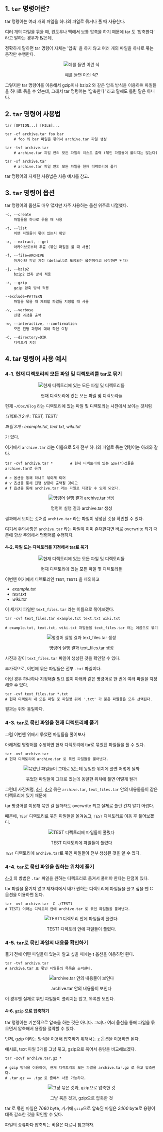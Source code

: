 ## 1. `tar` 명령어란?

tar 명령어는 여러 개의 파일을 하나의 파일로 묶거나 풀 때 사용한다.

여러 개의 파일을 묶을 때, 윈도우나 맥에서 보통 압축을 하기 때문에 tar 도 '압축한다' 라고 말하는 경우가 많은데,

정확하게 말하면 tar 명령어 자체는 '압축' 을 하지 않고 여러 개의 파일을 하나로 묶는 동작만 수행한다.

<p align="center"><img src="images/tar_1.png" alt="예를 들면 이런 식"></p>
<p align="center">예를 들면 이런 식?</p>

그렇지만 tar 명령어를 이용해서 gzip이나 bzip2 와 같은 압축 방식을 이용하여 파일들을 하나로 묶을 수 있는데, 그래서 tar 명령어는 '압축한다' 라고 말해도 틀린 말은 아니다.

## 2. `tar` 명령어 사용법

    tar [OPTION...] [FILE]...

    tar -cf archive.tar foo bar
        # foo 와 bar 파일을 묶어서 archive.tar 파일 생성

    tar -tvf archive.tar
        # archive.tar 파일 안의 모든 파일의 리스트 출력 (묶인 파일들이 풀리지는 않는다)

    tar -xf archive.tar
        # archive.tar 파일 안의 모든 파일을 현재 디렉토리에 풀기

tar 명령어의 자세한 사용법은 사용 예시를 참고.

## 3. `tar` 명령어 옵션

tar 명령어의 옵션도 매우 많지만 자주 사용하는 옵션 위주로 나열했다.

    -c, --create
        파일들을 하나로 묶을 때 사용

    -t, --list
        어떤 파일들이 묶여 있는지 확인

    -x, --extract, --get
        아카이브로부터 추출 (묶인 파일을 풀 때 사용)

    -f, --file=ARCHIVE
        아카이브 파일 지정 (default로 포함되는 옵션이라고 생각하면 된다)

    -j, --bzip2
        bzip2 압축 방식 적용

    -z, --gzip
        gzip 압축 방식 적용

    --exclude=PATTERN
        파일을 묶을 때 제외할 파일들 지정할 때 사용

    -v, --verbose
        진행 과정을 출력

    -w, --interactive, --confirmation
        모든 진행 과정에 대해 확인 요청

    -C, --directory=DIR
        디렉토리 지정

## 4. tar 명령어 사용 예시

### 4-1. 현재 디렉토리의 모든 파일 및 디렉토리를 tar로 묶기

<p align="center"><img src="images/tar_2.png" alt="현재 디렉토리에 있는 모든 파일 및 디렉토리들"></p>
<p align="center">현재 디렉토리에 있는 모든 파일 및 디렉토리들</p>

현재 `~/Doc/Blog` 라는 디렉토리에 있는 파일 및 디렉토리는 사진에서 보이는 것처럼

_디렉토리 2개 : TEST, TEST1_

_파일 3개 : example.txt, text.txt, wiki.txt_

가 있다.

여기에서 `archive.tar` 라는 이름으로 5개 전부 하나의 파일로 묶는 명령어는 아래와 같다.

    tar -cvf archive.tar *        # 현재 디렉토리에 있는 모든(*)것들을 archive.tar로 묶기

    # c 옵션을 통해 하나로 묶이게 되며
    # v 옵션을 통해 진행 상황이 출력될 것이고
    # f 옵션을 통해 archive.tar 라는 파일로 지정할 수 있게 되었다.

<p align="center"><img src="images/tar_3.png" alt="명령어 실행 결과 archive.tar 생성"></p>
<p align="center">명령어 실행 결과 archive.tar 생성</p>

결과에서 보이는 것처럼 `archive.tar` 라는 파일이 생성된 것을 확인할 수 있다.

여기서 주의사항은 `archive.tar` 라는 파일이 이미 존재한다면 바로 overwrite 되기 때문에 항상 주의해서 명령어를 수행하자.

#### 4-2. 파일 또는 디렉토리를 지정해서 tar로 묶기

<p align="center"><img src="images/tar_4.png" alt="현재 디렉토리에 있는 모든 파일 및 디렉토리들"></p>
<p align="center">현재 디렉토리에 있는 모든 파일 및 디렉토리들</p>

이번엔 여기에서 디렉토리인 `TEST`, `TEST1` 을 제외하고

- _example.txt_
- _text.txt_
- _wiki.txt_

이 세가지 파일만 `text_files.tar` 라는 이름으로 묶어보겠다.

    tar -cvf text_files.tar example.txt text.txt wiki.txt

    # example.txt, text.txt, wiki.txt 파일들을 text_files.tar 라는 이름으로 묶기

<p align="center"><img src="images/tar_5.png" alt="명령어 실행 결과 text_files.tar 생성"></p>
<p align="center">명령어 실행 결과 text_files.tar 생성</p>

사진과 같이 `text_files.tar` 파일이 생성된 것을 확인할 수 있다.

추가적으로, 이번에 묶은 파일들은 전부 `.txt` 파일이다.

이런 경우 하나하나 지정해줄 필요 없이 아래와 같은 명령어로 한 번에 여러 파일을 지정해줄 수 있다.

    tar -cvf text_files.tar *.txt
    # 현재 디렉토리 내 모든 파일 중 파일명 뒤에 '.txt' 가 붙은 파일들은 모두 선택된다.

결과는 위와 동일하다.

### 4-3. `tar`로 묶인 파일을 현재 디렉토리에 풀기

그럼 이번엔 위에서 묶었던 파일들을 풀어보자

아래처럼 명령어를 수행하면 현재 디렉토리에 tar로 묶었던 파일들을 풀 수 있다.

    tar -xvf archive.tar
    # 현재 디렉토리에 archive.tar 로 묶인 파일들을 풀어낸다.

<p align="center"><img src="images/tar_6.png" alt="묶었던 파일들이 그대로 있는데 동일한 위치에 풀면 어떻게 될까"></p>
<p align="center">묶었던 파일들이 그대로 있는데 동일한 위치에 풀면 어떻게 될까</p>

그런데 사진처럼, [4-1](#4-1-현재-디렉토리의-모든-파일-및-디렉토리를-tar로-묶기), [4-2](#4-2-파일-또는-디렉토리를-지정해서-tar로-묶기) 묶은 `archive.tar`, `text_files.tar` 안의 내용물들이 같은 디렉토리에 있기 때문에

tar 명령어를 이용해 묶인 걸 풀더라도 overwrite 되고 실제로 풀린 건지 알기 어렵다.

때문에, `TEST` 디렉토리로 묶인 파일들을 옮겨놓고, `TEST` 디렉토리로 이동 후 풀어보겠다.

<p align="center"><img src="images/tar_7.png" alt="TEST 디렉토리에 파일들이 풀렸다"></p>
<p align="center">TEST 디렉토리에 파일들이 풀렸다</p>

`TEST` 디렉토리에 `archive.tar`로 묶인 파일들이 전부 생성된 것을 알 수 있다.

### 4-4. `tar`로 묶인 파일을 원하는 위치에 풀기

[4-3](#4-3-tar로-묶인-파일을-현재-디렉토리에-풀기) 의 방법은 `.tar` 파일을 원하는 디렉토리로 옮겨서 풀어야 한다는 단점이 있다.

tar 파일을 옮기지 않고 제자리에서 내가 원하는 디렉토리에 파일들을 풀고 싶을 땐 C 옵션을 이용하면 된다.

    tar -xvf archive.tar -C ./TEST1
    # TEST1 이라는 디렉토리 안에 archive.tar 로 묶인 파일들을 풀어낸다.

<p align="center"><img src="images/tar_8.png" alt="TEST1 디렉토리 안에 파일들이 풀렸다."></p>
<p align="center">TEST1 디렉토리 안에 파일들이 풀렸다.</p>

### 4-5. `tar`로 묶인 파일의 내용물 확인하기

풀기 전에 어떤 파일들이 있는지 알고 싶을 때에는 t 옵션을 이용하면 된다.

    tar -tvf archive.tar
    # archive.tar 로 묶인 파일들의 목록을 출력한다.

<p align="center"><img src="images/tar_9.png" alt="archive.tar 안의 내용물이 보인다"></p>
<p align="center">archive.tar 안의 내용물이 보인다</p>

이 경우엔 실제로 묶인 파일들이 풀리지는 않고, 목록만 보인다.

#### 4-6. `gzip` 으로 압축하기

tar 명령어는 기본적으로 압축을 하는 것은 아니다. 그러나 여러 옵션을 통해 파일을 묶으면서 압축해서 용량을 절약할 수 있다.

먼저, gzip 이라는 방식을 이용해 압축하기 위해서는 z 옵션을 이용하면 된다.

예시로, text 파일 3개를 그냥 묶고, gzip으로 묶어서 용량을 비교해보겠다.

    tar -zcvf archive.tar.gz *

    # gzip 방식을 이용하여, 현재 디렉토리의 모든 파일을 archive.tar.gz 로 묶고 압축한다.
    # .tar.gz == .tgz 로 줄여서 사용 가능하다.

<p align="center"><img src="images/tar_10.png" alt="그냥 묶은 것과, gzip으로 압축한 것"></p>
<p align="center">그냥 묶은 것과, gzip으로 압축한 것</p>

tar 로 묶인 파일은 _7680_ byte, 거기에 `gzip`으로 압축된 파일은 _2460_ byte로 용량이 대폭 감소한 것을 확인할 수 있다.

파일의 종류마다 압축되는 비율은 다르니 참고하자.